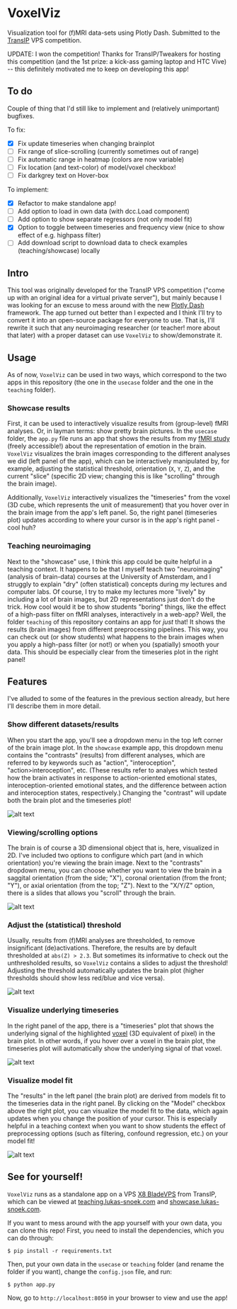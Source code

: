 # VoxelViz
Visualization tool for (f)MRI data-sets using Plotly Dash. Submitted to the [TransIP](https://www.transip.nl/) VPS competition.

UPDATE: I won the competition! Thanks for TransIP/Tweakers for hosting this competition (and the 1st prize: a kick-ass gaming laptop and HTC Vive) -- this definitely motivated me to keep on developing this app!

## To do
Couple of thing that I'd still like to implement and (relatively unimportant) bugfixes.

To fix:
- [x] Fix update timeseries when changing brainplot
- [ ] Fix range of slice-scrolling (currently sometimes out of range)
- [ ] Fix automatic range in heatmap (colors are now variable)
- [ ] Fix location (and text-color) of model/voxel checkbox!
- [ ] Fix darkgrey text on Hover-box

To implement:
- [x] Refactor to make standalone app!
- [ ] Add option to load in own data (with dcc.Load component)
- [ ] Add option to show separate regressors (not only model fit)
- [x] Option to toggle between timeseries and frequency view (nice to show effect of e.g. highpass filter)
- [ ] Add download script to download data to check examples (teaching/showcase) locally

## Intro
This tool was originally developed for the TransIP VPS competition ("come up with an original idea
for a virtual private server"), but mainly because I was looking for an excuse to mess around with
the new [Plotly Dash](https://plot.ly/dash) framework. The app turned out better than I expected and
I think I'll try to convert it into an open-source package for everyone to use. That is, I'll rewrite
it such that any neuroimaging researcher (or teacher! more about that later) with a proper dataset
can use `VoxelViz` to show/demonstrate it.

## Usage
As of now, `VoxelViz` can be used in two ways, which correspond to the two apps in this
repository (the one in the `usecase` folder and the one in the `teaching` folder).

### Showcase results
First, it can be used to interactively visualize results from (group-level) fMRI analyses.
Or, in layman terms: show pretty brain pictures. In the `usecase` folder, the `app.py` file
runs an app that shows the results from my [fMRI study](https://academic.oup.com/scan/article/12/7/1025/3798709/Shared-states-using-MVPA-to-test-neural-overlap) (freely accessible!) about the representation
of emotion in the brain. `VoxelViz` visualizes the brain images corresponding to the different
analyses we did (left panel of the app), which can be interactively manipulated by, for example, adjusting the statistical
threshold, orientation (`X`, `Y`, `Z`), and the current "slice" (specific 2D view; changing this is
like "scrolling" through the brain image).

Additionally, `VoxelViz` interactively visualizes the
"timeseries" from the voxel (3D cube, which represents the unit of measurement) that you hover over
in the brain image from the app's left panel. So, the right panel (timeseries plot) updates according
to where your cursor is in the app's right panel - cool huh?

### Teaching neuroimaging
Next to the "showcase" use, I think this app could be quite helpful in a teaching context.
It happens to be that I myself teach two "neuroimaging" (analysis of brain-data) courses at the
University of Amsterdam, and I struggly to explain "dry" (often statistical) concepts during my
lectures and computer labs. Of course, I try to make my lectures more "lively" by including a lot
of brain images, but 2D representations just don't do the trick. How cool would it be to show students
"boring" things, like the effect of a high-pass filter on fMRI analyses, interactively in a web-app?
Well, the folder `teaching` of this repository contains an app for *just* that! It shows the results
(brain images) from different preprocessing pipelines. This way, you can check out (or show students)
what happens to the brain images when you apply a high-pass filter (or not!) or when you (spatially)
smooth your data. This should be especially clear from the timeseries plot in the right panel!

## Features
I've alluded to some of the features in the previous section already, but here I'll describe them
in more detail.

### Show different datasets/results
When you start the app, you'll see a dropdown menu in the top left corner of the brain image plot.
In the `showcase` example app, this dropdown menu contains the "contrasts" (results) from different
analyses, which are referred to by keywords such as "action", "interoception", "action>interoception", etc.
(These results refer to analyes which tested how the brain activates in response to action-oriented emotional
states, interoception-oriented emotional states, and the difference between action and interoception states,
respectively.) Changing the "contrast" will update both the brain plot and the timeseries plot!

![alt text](https://github.com/lukassnoek/VoxelViz/raw/master/img/different_datasets.gif "Logo Title Text 1")

### Viewing/scrolling options
The brain is of course a 3D dimensional object that is, here, visualized in 2D. I've included two options
to configure which part (and in which orientation) you're viewing the brain image. Next to the "contrasts"
dropdown menu, you can choose whether you want to view the brain in a saggital orientation (from the side; "X"),
coronal orientation (from the front; "Y"), or axial orientation (from the top; "Z"). Next to the "X/Y/Z" option,
there is a slides that allows you "scroll" through the brain.

![alt text](https://github.com/lukassnoek/VoxelViz/raw/master/img/scrolling.gif "Logo Title Text 1")

### Adjust the (statistical) threshold
Usually, results from (f)MRI analyses are thresholded, to remove insignificant (de)activations. Therefore,
the results are by default thresholded at `abs(Z) > 2.3`. But sometimes its informative to check out the
unthresholded results, so `VoxelViz` contains a slides to adjust the threshold! Adjusting the threshold
automatically updates the brain plot (higher thresholds should show less red/blue and vice versa).

![alt text](https://github.com/lukassnoek/VoxelViz/raw/master/img/thresholding.gif "Logo Title Text 1")

### Visualize underlying timeseries
In the right panel of the app, there is a "timeseries" plot that shows the underlying signal of
the highlighted [voxel](https://en.wikipedia.org/wiki/Voxel) (3D equivalent of pixel) in the brain plot.
In other words, if you hover over a voxel in the brain plot, the timeseries plot will automatically show
the underlying signal of that voxel.

![alt text](https://github.com/lukassnoek/VoxelViz/raw/master/img/hover.gif "Logo Title Text 1")

### Visualize model fit
The "results" in the left panel (the brain plot) are derived from models fit to the timeseries data
in the right panel. By clicking on the "Model" checkbox above the right plot, you can visualize the model
fit to the data, which again updates when you change the position of your cursor. This is especially helpful
in a teaching context when you want to show students the effect of preprocessing options (such as filtering,
confound regression, etc.) on your model fit!

![alt text](https://github.com/lukassnoek/VoxelViz/raw/master/img/model.gif "Logo Title Text 1")

## See for yourself!
`VoxelViz` runs as a standalone app on a VPS [X8 BladeVPS](https://www.transip.nl/vps/)
from TransIP, which can be viewed at [teaching.lukas-snoek.com](http://teaching.lukas-snoek.com/) and [showcase.lukas-snoek.com](http://showcase.lukas-snoek.com/).

If you want to mess around with the app yourself with your own data, you can clone this repo!
First, you need to install the dependencies, which you can do through:

	$ pip install -r requirements.txt

Then, put your own data in the `usecase` or `teaching` folder (and rename the folder if you want), change the `config.json` file, and run:

	$ python app.py

Now, go to `http://localhost:8050` in your browser to view and use the app!
